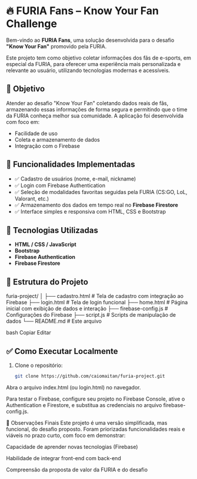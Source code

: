 # 🔥 FURIA Fans – Know Your Fan Challenge

Bem-vindo ao **FURIA Fans**, uma solução desenvolvida para o desafio **"Know Your Fan"** promovido pela FURIA.

Este projeto tem como objetivo coletar informações dos fãs de e-sports, em especial da FURIA, para oferecer uma experiência mais personalizada e relevante ao usuário, utilizando tecnologias modernas e acessíveis.

## 🎯 Objetivo

Atender ao desafio "Know Your Fan" coletando dados reais de fãs, armazenando essas informações de forma segura e permitindo que o time da FURIA conheça melhor sua comunidade. A aplicação foi desenvolvida com foco em:

- Facilidade de uso
- Coleta e armazenamento de dados
- Integração com o Firebase

## 🚀 Funcionalidades Implementadas

- ✅ Cadastro de usuários (nome, e-mail, nickname)
- ✅ Login com Firebase Authentication
- ✅ Seleção de modalidades favoritas seguidas pela FURIA (CS:GO, LoL, Valorant, etc.)
- ✅ Armazenamento dos dados em tempo real no **Firebase Firestore**
- ✅ Interface simples e responsiva com HTML, CSS e Bootstrap

## 🧠 Tecnologias Utilizadas

- **HTML / CSS / JavaScript**
- **Bootstrap**
- **Firebase Authentication**
- **Firebase Firestore**



## 📁 Estrutura do Projeto

furia-project/
│
├── cadastro.html # Tela de cadastro com integração ao Firebase
├── login.html # Tela de login funcional
├── home.html # Página inicial com exibição de dados e interação
├── firebase-config.js # Configurações do Firebase
├── script.js # Scripts de manipulação de dados
└── README.md # Este arquivo

bash
Copiar
Editar

## ✅ Como Executar Localmente

1. Clone o repositório:
   ```bash
   git clone https://github.com/caiomaitan/furia-project.git
Abra o arquivo index.html (ou login.html) no navegador.

Para testar o Firebase, configure seu projeto no Firebase Console, ative o Authentication e Firestore, e substitua as credenciais no arquivo firebase-config.js.

📌 Observações Finais
Este projeto é uma versão simplificada, mas funcional, do desafio proposto. Foram priorizadas funcionalidades reais e viáveis no prazo curto, com foco em demonstrar:

Capacidade de aprender novas tecnologias (Firebase)

Habilidade de integrar front-end com back-end

Compreensão da proposta de valor da FURIA e do desafio

